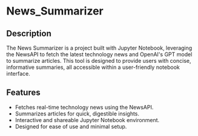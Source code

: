 # News_Summarizer

## Description
The News Summarizer is a project built with Jupyter Notebook, leveraging the NewsAPI to fetch the latest technology news and OpenAI's GPT model to summarize articles. 
This tool is designed to provide users with concise, informative summaries, all accessible within a user-friendly notebook interface.

## Features
- Fetches real-time technology news using the NewsAPI.
- Summarizes articles for quick, digestible insights.
- Interactive and shareable Jupyter Notebook environment.
- Designed for ease of use and minimal setup.
